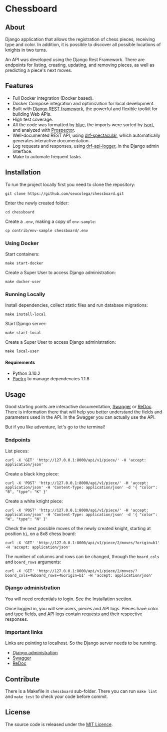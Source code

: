 # Chessboard  

## About

Django application that allows the registration of chess pieces, receiving type and color. In addition, it is possible to discover all possible locations of knights in two turns.

An API was developed using the Django Rest Framework. There are endpoints for listing, creating, updating, and removing pieces, as well as predicting a piece's next moves.

## Features

- Full Docker integration (Docker based).
- Docker Compose integration and optimization for local development.
- Built with [Django REST framework](https://github.com/encode/django-rest-framework), the powerful and flexible toolkit for building Web APIs.
- High test coverage.
- All the code was formatted by [blue](https://github.com/grantjenks/blue), the imports were sorted by [isort](https://github.com/PyCQA/isort), and analyzed with [Prospector](https://github.com/PyCQA/prospector).
- Well-documented REST API, using [drf-spectacular](https://github.com/tfranzel/drf-spectacular), which automatically generates interactive documentation.
- Log requests and responses, using [drf-api-logger](https://github.com/vishalanandl177/DRF-API-Logger), in the Django admin interface.
- Make to automate frequent tasks.

## Installation

To run the project locally first you need to clone the repository:  

```shell
git clone https://github.com/seucolega/chessboard.git
```

Enter the newly created folder:

```shell
cd chessboard
```

Create a `.env`, making a copy of `env-sample`:  

```shell
cp contrib/env-sample chessboard/.env
```

### Using Docker

Start containers:

```shell
make start-docker
```

Create a Super User to access Django administration:

```shell
make docker-user
```

### Running Locally

Install dependencies, collect static files and run database migrations:

```shell
make install-local
```

Start Django server:

```shell
make start-local
```

Create a Super User to access Django administration:

```shell
make local-user
```

#### Requirements

- Python 3.10.2
- [Poetry](https://python-poetry.org/docs/#installation) to manage dependencies 1.1.8

## Usage

Good starting points are interactive documentation, [Swagger](https://swagger.io/) or [ReDoc](https://redoc.ly/). There is information there that will help you better understand the fields and parameters used in the API. In the Swagger you can actually use the API.

But if you like adventure, let's go to the terminal!

### Endpoints

List pieces:

```shell
curl -X 'GET' 'http://127.0.0.1:8000/api/v1/piece/' -H 'accept: application/json'
```

Create a black king piece:

```shell
curl -X 'POST' 'http://127.0.0.1:8000/api/v1/piece/' -H 'accept: application/json' -H 'Content-Type: application/json' -d '{ "color": "B", "type": "K" }'
```

Create a white knight piece:

```shell
curl -X 'POST' 'http://127.0.0.1:8000/api/v1/piece/' -H 'accept: application/json' -H 'Content-Type: application/json' -d '{ "color": "W", "type": "N" }'
```

Check the next possible moves of the newly created knight, starting at position `b1`, on a 8x8 chess board:

```shell
curl -X 'GET' 'http://127.0.0.1:8000/api/v1/piece/2/moves/?origin=b1' -H 'accept: application/json'
```

The number of columns and rows can be changed, through the `board_cols` and `board_rows` arguments:

```shell
curl -X 'GET' 'http://127.0.0.1:8000/api/v1/piece/2/moves/?board_cols=4&board_rows=4&origin=b1' -H 'accept: application/json'
```

### Django administration

You will need credentials to login. See the Installation section.

Once logged in, you will see users, pieces and API logs. Pieces have color and type fields, and API logs contain requests and their respective responses.

### Important links

Links are pointing to localhost. So the Django server needs to be running.

- [Django administration](http://127.0.0.1:8000/admin/)
- [Swagger](http://127.0.0.1:8000/api/docs/)
- [ReDoc](http://127.0.0.1:8000/api/redoc/)

## Contribute

There is a Makefile in `chessboard` sub-folder. There you can run `make lint` and `make test` to check your code before commit. 

## License

The source code is released under the [MIT Licence](https://github.com/seucolega/chessboard/blob/main/LICENSE).
